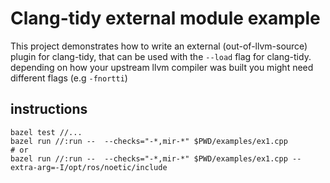 # Clang-tidy external module example

This project demonstrates how to write an external (out-of-llvm-source) plugin for clang-tidy, that can be used with the ``--load`` flag for clang-tidy.
depending on how your upstream llvm compiler was built you might need different flags (e.g ``-fnortti``)

## instructions

```
bazel test //...
bazel run //:run --  --checks="-*,mir-*" $PWD/examples/ex1.cpp
# or 
bazel run //:run --  --checks="-*,mir-*" $PWD/examples/ex1.cpp --extra-arg=-I/opt/ros/noetic/include
```
